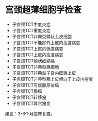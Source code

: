 # 宫颈超薄细胞学检查

+ 子宫颈TCT中度炎症
+ 子宫颈TCT重度炎症
+ 子宫颈TCT非典型鳞状上皮细胞
+ 子宫颈TCT不能除外上皮内高度病变
+ 子宫颈TCT上皮内低度病变
+ 子宫颈TCT上皮内高度病变
+ 子宫颈TCT鳞状细胞癌
+ 子宫颈TCT非典型腺细胞
+ 子宫颈TCT非典型子宫内膜腺上皮
+ 子宫颈TCT非典型腺上皮倾向于上皮内瘤变
+ 子宫颈TCT可疑腺原位癌
+ 子宫颈TCT腺癌
+ 子宫颈TCT转移瘤
+ 子宫颈TCT其它瘤变

建议：3-6个月临床复查。
